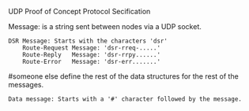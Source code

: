 UDP Proof of Concept Protocol Secification

Message: is a string sent between nodes via a UDP socket.

	DSR Message: Starts with the characters 'dsr'
		Route-Request Message: 'dsr-rreq-.....'
		Route-Reply   Message: 'dsr-rrpy......'
		Route-Error   Message: 'dsr-err.......'

#someone else define the rest of the data structures for the rest of the messages.


	Data message: Starts with a '#' character followed by the message.

